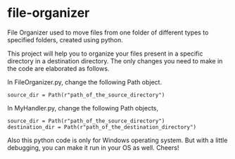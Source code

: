 # file-organizer
File Organizer used to move files from one folder of different types to specified folders, created using python.

This project will help you to organize your files present in a specific directory in a destination directory. The only changes you need to make in the code are elaborated as follows.

In FileOrganizer.py, change the following Path object.
```
source_dir = Path(r"path_of_the_source_directory")
```

In MyHandler.py, change the following Path objects,
```
source_dir = Path(r"path_of_the_source_directory")
destination_dir = Path(r"path_of_the_destination_directory")
```

Also this python code is only for Windows operating system. But with a little debugging, you can make it run in your OS as well.
Cheers!
